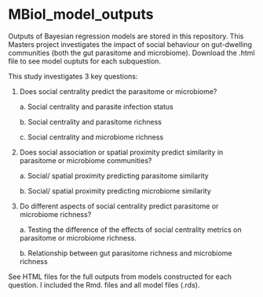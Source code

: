 # MBiol_model_outputs
Outputs of Bayesian regression models are stored in this repository. This Masters project investigates the impact of social behaviour on gut-dwelling communities (both the gut parasitome and microbiome). Download the .html file to see model ouptuts for each subquestion. 

This study investigates 3 key questions: 

1. Does social centrality predict the parasitome or microbiome?

      a. Social centrality and parasite infection status

      b. Social centrality and parasitome richness

      c. Social centrality and microbiome richness


2. Does social association or spatial proximity predict similarity in parasitome or microbiome communities?

      a. Social/ spatial proximity predicting parasitome similarity

      b. Social/ spatial proximity predicting microbiome similarity

3. Do different aspects of social centrality predict parasitome or microbiome richness?

      a. Testing the difference of the effects of social centrality metrics on parasitome or microbiome richness.

      b. Relationship between gut parasitome richness and microbiome richness

See HTML files for the full outputs from models constructed for each question. I included the Rmd. files and all model files (.rds). 
